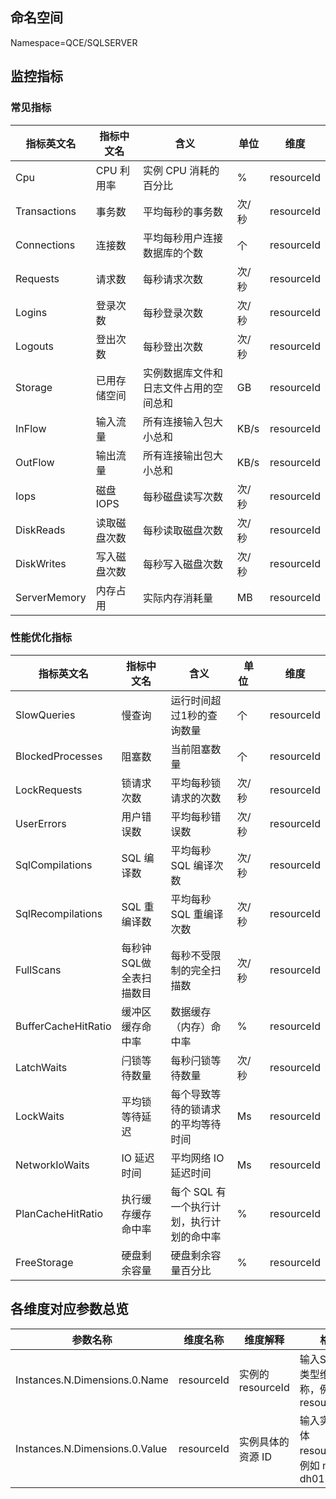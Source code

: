 

## 命名空间

Namespace=QCE/SQLSERVER


## 监控指标

### 常见指标

| 指标英文名   | 指标中文名   | 含义                                   | 单位  | 维度       |
| ------------ | ------------ | -------------------------------------- | ----- | ---------- |
| Cpu          | CPU 利用率    | 实例 CPU 消耗的百分比                  | %     | resourceId |
| Transactions | 事务数       | 平均每秒的事务数                       | 次/秒 | resourceId |
| Connections  | 连接数       | 平均每秒用户连接数据库的个数           | 个    | resourceId |
| Requests     | 请求数       | 每秒请求次数                           | 次/秒 | resourceId |
| Logins       | 登录次数     | 每秒登录次数                           | 次/秒 | resourceId |
| Logouts      | 登出次数     | 每秒登出次数                           | 次/秒 | resourceId |
| Storage      | 已用存储空间 | 实例数据库文件和日志文件占用的空间总和 | GB    | resourceId |
| InFlow       | 输入流量     | 所有连接输入包大小总和                 | KB/s  | resourceId |
| OutFlow      | 输出流量     | 所有连接输出包大小总和                 | KB/s  | resourceId |
| Iops         | 磁盘 IOPS    | 每秒磁盘读写次数                       | 次/秒 | resourceId |
| DiskReads    | 读取磁盘次数 | 每秒读取磁盘次数                       | 次/秒 | resourceId |
| DiskWrites   | 写入磁盘次数 | 每秒写入磁盘次数                       | 次/秒 | resourceId |
| ServerMemory | 内存占用     | 实际内存消耗量                         | MB    | resourceId |

### 性能优化指标
	

| 指标英文名          | 指标中文名              | 含义                                      | 单位&nbsp;&nbsp;&nbsp;&nbsp;  | 维度       |
| ------------------- | ----------------------- | ----------------------------------------- | ----- | ---------- |
| SlowQueries         | 慢查询                  | 运行时间超过1秒的查询数量                 | 个    | resourceId |
| BlockedProcesses    | 阻塞数                  | 当前阻塞数量                              | 个    | resourceId |
| LockRequests        | 锁请求次数              | 平均每秒锁请求的次数                      | 次/秒 | resourceId |
| UserErrors          | 用户错误数              | 平均每秒错误数                            | 次/秒 | resourceId |
| SqlCompilations     | SQL 编译数               | 平均每秒 SQL 编译次数                     | 次/秒 | resourceId |
| SqlRecompilations   | SQL 重编译数             | 平均每秒 SQL 重编译次数                   | 次/秒 | resourceId |
| FullScans           | 每秒钟SQL做全表扫描数目 | 每秒不受限制的完全扫描数                  | 次/秒 | resourceId |
| BufferCacheHitRatio | 缓冲区缓存命中率        | 数据缓存（内存）命中率                    | %     | resourceId |
| LatchWaits          | 闩锁等待数量            | 每秒闩锁等待数量                          | 次/秒 | resourceId |
| LockWaits           | 平均锁等待延迟          | 每个导致等待的锁请求的平均等待时间        | Ms    | resourceId |
| NetworkIoWaits      | IO 延迟时间              | 平均网络 IO 延迟时间                      | Ms    | resourceId |
| PlanCacheHitRatio   | 执行缓存缓存命中率      | 每个 SQL 有一个执行计划，执行计划的命中率 | %     | resourceId |
| FreeStorage         | 硬盘剩余容量            | 硬盘剩余容量百分比                        | %     | resourceId |

## 各维度对应参数总览

| 参数名称                       | 维度名称   | 维度解释          | 格式                                          |
| ------------------------------ | ---------- | ----------------- | --------------------------------------------- |
| Instances.N.Dimensions.0.Name  | resourceId | 实例的 resourceId  | 输入String 类型维度名称，例如 resourceId        |
| Instances.N.Dimensions.0.Value | resourceId | 实例具体的资源 ID | 输入实例的具体 resourceId，例如 mssql-dh0123456 |

  
